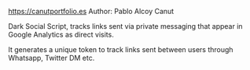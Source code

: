 https://canutportfolio.es
Author: Pablo Alcoy Canut

Dark Social Script, tracks links sent via private messaging that appear in Google Analytics as direct visits.

It generates a unique token to track links sent between users through Whatsapp, Twitter DM etc.